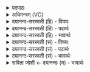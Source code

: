 <details><summary>पदपाठः</summary>

नाभा॑। पृ॒थि॒व्याः। स॒मि॒धा॒न इति॑ सम्ऽइधा॒ने। अ॒ग्नौ। रा॒यः। पोषा॑य। बृ॒ह॒ते। ह॒वा॒म॒हे॒। इ॒र॒म्म॒दमिती॑रम्ऽम॒दम्। बृ॒हदु॑क्थ॒मिति॑ बृ॒हत्ऽउ॑क्थम्। यज॑त्रम्। जेता॑रम्। अ॒ग्निम्। पृत॑नासु। सा॒स॒हिम्। सा॒स॒हिमिति॑ सस॒हिम्। ७६।
</details>

<details><summary>अधिमन्त्रम् (VC)</summary>

- अग्निर्देवता
- नाभानेदिष्ठ ऋषिः
- स्वराडार्षी त्रिष्टुप्
- धैवतः
</details>

<details><summary>दयानन्द-सरस्वती (हि) - विषयः</summary>

फिर ये मनुष्य लोग आपस में कैसे संवाद करें, यह विषय अगले मन्त्र में कहा है ॥
</details>

<details><summary>दयानन्द-सरस्वती (हि) - पदार्थः</summary>

पदार्थान्वयभाषाः -  हे गृही लोगो ! जैसे हम लोग (बृहते) बड़े (रायः) लक्ष्मी के (पोषाय) पुष्ट करने हारे पुरुष के लिये (पृथिव्याः) पृथिवी के (नाभा) बीच (समिधाने) अच्छे प्रकार प्रज्वलित हुए (अग्नौ) अग्नि में और (पृतनासु) सेनाओं में (सासहिम्) अत्यन्त सहनशील (इरम्मदम्) अन्न से आनन्दित होनेवाले (बृहदुक्थम्) बड़ी प्रशंसा से युक्त (यजत्रम्) सङ्ग्राम करने योग्य (अग्निम्) बिजुली के समान शीघ्रता करने हारे (जेतारम्) विजयशील सेनापति पुरुष को (हवामहे) बुलाते हैं, वैसे तुम लोग भी इसको बुलाओ ॥७६ ॥
</details>

<details><summary>दयानन्द-सरस्वती (हि) - भावार्थः</summary>

भावार्थभाषाः -  पृथिवी का राज्य करते हुए मनुष्यों को चाहिये कि आग्नेय आदि अस्त्रों और तलवार आदि शस्त्रों का सञ्चय कर और पूर्ण बुद्धि तथा शरीरबल से युक्त पुरुष को सेनापति कर के निर्भयता के साथ वर्तें ॥७६ ॥
</details>

<details><summary>दयानन्द-सरस्वती (सं) - विषयः</summary>

पुनरेते परस्परं कथं संवदेरन्नित्याह ॥
</details>

<details><summary>दयानन्द-सरस्वती (सं) - पदार्थः</summary>

पदार्थान्वयभाषाः -  हे गृहिणो ! यथा वयं बृहते रायस्पोषाय पृथिव्या नाभा समिधानेऽग्नौ पृतनासु सासहिमिरम्मदं बृहदुक्थं यजत्रमग्निमिव जेतारं सेनापतिं हवामहे तथा यूयमप्याह्वयत ॥७६ ॥
</details>

<details><summary>दयानन्द-सरस्वती (सं) - भावार्थः</summary>

भावार्थभाषाः -  भूमिराज्यं कुर्वद्भिर्जनैः शस्त्रास्त्राणि संचित्य पूर्णबुद्धिविद्याशरीरात्मबलसहितं पुरुषं सेनापतिं विधाय निर्भयतया प्रवर्तन्ताम् ॥७६ ॥
</details>

<details><summary>सविता जोशी ← दयानन्दः (म) - भावार्थः</summary>

भावार्थभाषाः -  पृथ्वीवर राज्य करून माणसांनी आग्नेय इत्यादी अस्त्रे व तलवार इत्यादी शस्त्रांचा संचय करावा व पूर्ण बुद्धी आणि शरीरबल यांनी युक्त पुरुषाला सेनापती करून निर्भयतेने वावरावे.
</details>